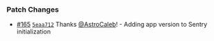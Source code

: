 
### Patch Changes

- [#165](https://github.com/SpaceDashboard/space-dashboard/pull/165) [`5eaa712`](https://github.com/SpaceDashboard/space-dashboard/commit/5eaa712e4ed6595d27fc6a533893e916e9c94c70) Thanks [@AstroCaleb](https://github.com/AstroCaleb)! - Adding app version to Sentry initialization

